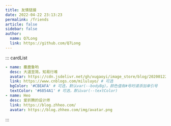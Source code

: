 ```yaml
---
title: 友情链接
date: 2022-04-22 23:13:23
permalink: /friends
article: false
sidebar: false
author:
  name: Q7Long
  link: https://github.com/Q7Long
---
```


<!--
普通卡片列表容器，可用于友情链接、项目推荐、古诗词展示等。
cardList 后面可跟随一个数字表示每行最多显示多少个，选值范围1~4，默认3。在小屏时会根据屏幕宽度减少每行显示数量。
-->
::: cardList
```yaml
- name: 麋鹿鲁哟
  desc: 大道至简，知易行难
  avatar: https://cdn.jsdelivr.net/gh/xugaoyi/image_store/blog/20200122153807.jpg # 可选
  link: https://www.cnblogs.com/miluluyo/ # 可选
  bgColor: '#CBEAFA' # 可选，默认var(--bodyBg)。颜色值有#号时请添加单引号
  textColor: '#6854A1' # 可选，默认var(--textColor)
- name: Heo
  desc: 爱折腾的设计师
  link: https://blog.zhheo.com/
  avatar: https://blog.zhheo.com/img/avatar.png
```
:::

